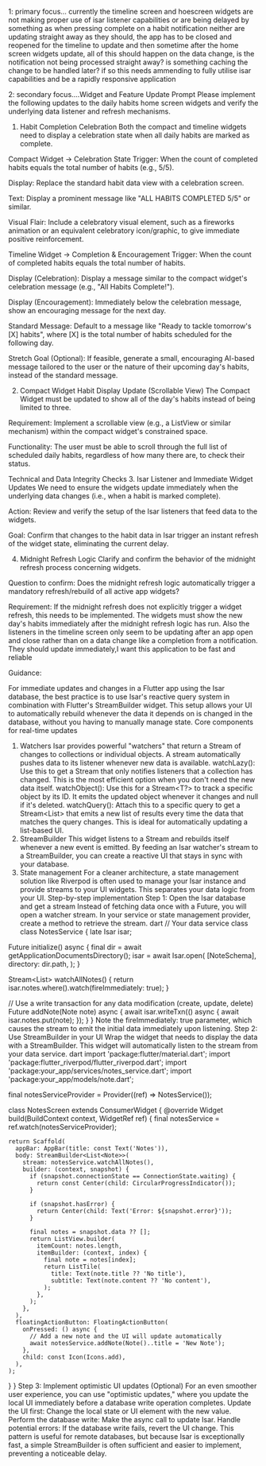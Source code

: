 1: primary focus... currently the timeline screen and hoescreen widgets are not making proper use of isar listener capabilities or are being delayed by something as when pressing complete on a habit notification neither are updating straight away as they should, the app has to be closed and reopened for the timeline to update and then sometime after the home screen widgets update, all of this should happen on the data change, is the notification not being processed straight away?  is something caching the change to be handled later? if so this needs ammending to fully utilise isar capabilities and be a rapidly responsive application

 2: secondary focus....Widget and Feature Update Prompt
Please implement the following updates to the daily habits home screen widgets and verify the underlying data listener and refresh mechanisms.

1. Habit Completion Celebration
Both the compact and timeline widgets need to display a celebration state when all daily habits are marked as complete.

Compact Widget → Celebration State
Trigger: When the count of completed habits equals the total number of habits (e.g., 5/5).

Display: Replace the standard habit data view with a celebration screen.

Text: Display a prominent message like "ALL HABITS COMPLETED 5/5" or similar.

Visual Flair: Include a celebratory visual element, such as a fireworks animation or an equivalent celebratory icon/graphic, to give immediate positive reinforcement.

Timeline Widget → Completion & Encouragement
Trigger: When the count of completed habits equals the total number of habits.

Display (Celebration): Display a message similar to the compact widget's celebration message (e.g., "All Habits Complete!").

Display (Encouragement): Immediately below the celebration message, show an encouraging message for the next day.

Standard Message: Default to a message like "Ready to tackle tomorrow's [X] habits", where [X] is the total number of habits scheduled for the following day.

Stretch Goal (Optional): If feasible, generate a small, encouraging AI-based message tailored to the user or the nature of their upcoming day's habits, instead of the standard message.

2. Compact Widget Habit Display Update (Scrollable View)
The Compact Widget must be updated to show all of the day's habits instead of being limited to three.

Requirement: Implement a scrollable view (e.g., a ListView or similar mechanism) within the compact widget's constrained space.

Functionality: The user must be able to scroll through the full list of scheduled daily habits, regardless of how many there are, to check their status.

Technical and Data Integrity Checks
3. Isar Listener and Immediate Widget Updates
We need to ensure the widgets update immediately when the underlying data changes (i.e., when a habit is marked complete).

Action: Review and verify the setup of the Isar listeners that feed data to the widgets.

Goal: Confirm that changes to the habit data in Isar trigger an instant refresh of the widget state, eliminating the current delay.

4. Midnight Refresh Logic
Clarify and confirm the behavior of the midnight refresh process concerning widgets.

Question to confirm: Does the midnight refresh logic automatically trigger a mandatory refresh/rebuild of all active app widgets?

Requirement: If the midnight refresh does not explicitly trigger a widget refresh, this needs to be implemented. The widgets must show the new day's habits immediately after the midnight refresh logic has run.
Also the listeners in the timeline screen only seem to be updating after an app open and close rather than on a data change like a completion from a notification. They should update immediately,I want this application to be fast and reliable 








Guidance:


For immediate updates and changes in a Flutter app using the Isar database, the best practice is to use Isar's reactive query system in combination with Flutter's StreamBuilder widget. This setup allows your UI to automatically rebuild whenever the data it depends on is changed in the database, without you having to manually manage state. 
Core components for real-time updates
1. Watchers
Isar provides powerful "watchers" that return a Stream of changes to collections or individual objects. A stream automatically pushes data to its listener whenever new data is available. 
watchLazy(): Use this to get a Stream<void> that only notifies listeners that a collection has changed. This is the most efficient option when you don't need the new data itself.
watchObject(): Use this for a Stream<T?> to track a specific object by its ID. It emits the updated object whenever it changes and null if it's deleted.
watchQuery(): Attach this to a specific query to get a Stream<List<T>> that emits a new list of results every time the data that matches the query changes. This is ideal for automatically updating a list-based UI. 
2. StreamBuilder
This widget listens to a Stream and rebuilds itself whenever a new event is emitted. By feeding an Isar watcher's stream to a StreamBuilder, you can create a reactive UI that stays in sync with your database. 
3. State management
For a cleaner architecture, a state management solution like Riverpod is often used to manage your Isar instance and provide streams to your UI widgets. This separates your data logic from your UI. 
Step-by-step implementation
Step 1: Open the Isar database and get a stream
Instead of fetching data once with a Future, you will open a watcher stream. In your service or state management provider, create a method to retrieve the stream. 
dart
// Your data service class
class NotesService {
  late Isar isar;

  Future<void> initialize() async {
    final dir = await getApplicationDocumentsDirectory();
    isar = await Isar.open(
      [NoteSchema],
      directory: dir.path,
    );
  }

  Stream<List<Note>> watchAllNotes() {
    return isar.notes.where().watch(fireImmediately: true);
  }

  // Use a write transaction for any data modification (create, update, delete)
  Future<void> addNote(Note note) async {
    await isar.writeTxn(() async {
      await isar.notes.put(note);
    });
  }
}
Note the fireImmediately: true parameter, which causes the stream to emit the initial data immediately upon listening. 
Step 2: Use StreamBuilder in your UI
Wrap the widget that needs to display the data with a StreamBuilder. This widget will automatically listen to the stream from your data service. 
dart
import 'package:flutter/material.dart';
import 'package:flutter_riverpod/flutter_riverpod.dart';
import 'package:your_app/services/notes_service.dart';
import 'package:your_app/models/note.dart';

final notesServiceProvider = Provider((ref) => NotesService());

class NotesScreen extends ConsumerWidget {
  @override
  Widget build(BuildContext context, WidgetRef ref) {
    final notesService = ref.watch(notesServiceProvider);

    return Scaffold(
      appBar: AppBar(title: const Text('Notes')),
      body: StreamBuilder<List<Note>>(
        stream: notesService.watchAllNotes(),
        builder: (context, snapshot) {
          if (snapshot.connectionState == ConnectionState.waiting) {
            return const Center(child: CircularProgressIndicator());
          }

          if (snapshot.hasError) {
            return Center(child: Text('Error: ${snapshot.error}'));
          }

          final notes = snapshot.data ?? [];
          return ListView.builder(
            itemCount: notes.length,
            itemBuilder: (context, index) {
              final note = notes[index];
              return ListTile(
                title: Text(note.title ?? 'No title'),
                subtitle: Text(note.content ?? 'No content'),
              );
            },
          );
        },
      ),
      floatingActionButton: FloatingActionButton(
        onPressed: () async {
          // Add a new note and the UI will update automatically
          await notesService.addNote(Note()..title = 'New Note');
        },
        child: const Icon(Icons.add),
      ),
    );
  }
}
Step 3: Implement optimistic UI updates (Optional)
For an even smoother user experience, you can use "optimistic updates," where you update the local UI immediately before a database write operation completes. 
Update the UI first: Change the local state or UI element with the new value.
Perform the database write: Make the async call to update Isar.
Handle potential errors: If the database write fails, revert the UI change. 
This pattern is useful for remote databases, but because Isar is exceptionally fast, a simple StreamBuilder is often sufficient and easier to implement, preventing a noticeable delay. 